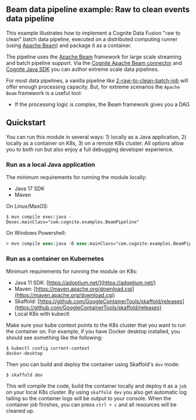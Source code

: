 ## Beam data pipeline example: Raw to clean events data pipeline

This example illustrates how to implement a Cognite Data Fusion "raw to clean" batch data pipeline, executed on a distributed computing runner (using [Apache Beam](https://beam.apache.org)) and package it as a container.

The pipeline uses the [Apache Beam](https://beam.apache.org) framework for large scale streaming and batch pipeline support. Via the [Cognite Apache Beam connector](https://github.com/cognitedata/cdf-beam-connector-java) and [Cognite Java SDK](https://github.com/cognitedata/cdf-sdk-java) you can author extreme scale data pipelines. 

For most data pipelines, a vanilla pipeline like [2-raw-to-clean-batch-job](../02-raw-to-clean-batch-job/README.md) will offer enough processing capacity. But, for extreme scenarios the `Apache Beam` framework is a useful tool:
- If the processing logic is complex, the Beam framework gives you a DAG

## Quickstart

You can run this module in several ways: 1) locally as a Java application, 2) locally as a container on K8s, 3) on a remote K8s cluster. All options allow you to both run but also enjoy a full debugging developer experience.

### Run as a local Java application

The minimum requirements for running the module locally:
- Java 17 SDK
- Maven

On Linux/MaxOS:
```console
$ mvn compile exec:java -Dexec.mainClass="com.cognite.examples.BeamPipeline"
```

On Windows Powershell:
```ps
> mvn compile exec:java -D exec.mainClass="com.cognite.examples.BeamPipeline"
```

### Run as a container on Kubernetes

Minimum requirements for running the module on K8s:
- Java 11 SDK: [https://adoptium.net/](https://adoptium.net/)
- Maven: [https://maven.apache.org/download.cgi](https://maven.apache.org/download.cgi)
- Skaffold: [https://github.com/GoogleContainerTools/skaffold/releases](https://github.com/GoogleContainerTools/skaffold/releases)
- Local K8s with kubectl

Make sure your kube context points to the K8s cluster that you want to run the container on. For example, if you
have Docker desktop installed, you should see something like the following:
```console
$ kubectl config current-context
docker-desktop
```

Then you can build and deploy the container using Skaffold's `dev` mode:
```console
$ skaffold dev
```
This will compile the code, build the container locally and deploy it as a `job` on your local K8s cluster. By using
`skaffold dev` you also get automatic log tailing so the container logs will be output to your console. When the
container job finishes, you can press `ctrl + c` and all resources will be cleaned up.